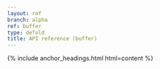 ```yaml
---
layout: ref
branch: alpha
ref: buffer
type: defold
title: API reference (buffer)
---
```

{% include anchor_headings.html html=content %}